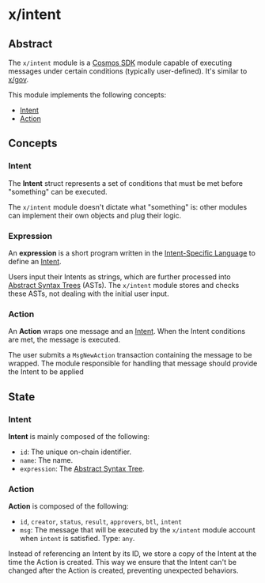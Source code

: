 ﻿---
sidebar_position: 2
---

# x/intent

## Abstract

The `x/intent` module is a [Cosmos SDK](https://docs.cosmos.network/) module capable of
executing messages under certain conditions (typically user-defined). It's similar to [x/gov](https://docs.cosmos.network/main/build/modules/gov).

This module implements the following concepts:

- [Intent](/learn/glossary#intent)
- [Action](/learn/glossary#action)

## Concepts

### Intent

The **Intent** struct represents a set of conditions that must be met before "something" can be executed.

The `x/intent` module doesn't dictate what "something" is: other modules can implement their own objects and plug their logic.

<!---
In the description of `msg`, we mention `intent`. Is it the same `intent`? In this section, we could reference it as "The Intent struct (`intent`) represents..."
--->

### Expression

An **expression** is a short program written in the [Intent-Specific Language](/learn/glossary#intent-specific-language) to define an [Intent](#intent).

Users input their Intents as strings, which are further processed into [Abstract Syntax Trees](/learn/glossary#abstract-syntax-tree) (ASTs). The `x/intent` module stores and checks these ASTs, not dealing with the initial user input.

<!---
Does the paragraph above sound correct? I expanded it a bit.
--->

### Action

An **Action** wraps one message and an [Intent](#intent). When the Intent conditions are met, the message is executed.

The user submits a `MsgNewAction` transaction containing the message to be wrapped. The module responsible for handling that message should provide the Intent to be applied

<!---
This note was at the end of the document, and it wasn't clear how it's related to the rest. What if we include it here? Also, is it correct to say that `MsgNewAction` is a transaction? Finally, "The module responsible for handling that message" - is it some other module, not `x/intent`? In that case, we could say: "Another module that is responsible..."
--->

## State

### Intent

**Intent** is mainly composed of the following:

- `id`: The unique on-chain identifier.
- `name`: The name.
- `expression`: The [Abstract Syntax Tree](/learn/glossary#abstract-syntax-tree).

### Action

**Action** is composed of the following:

- `id`, `creator`, `status`, `result`, `approvers`, `btl`, `intent`
- `msg`: The message that will be executed by the `x/intent` module account when `intent` is satisfied. Type: `any`.

Instead of referencing an Intent by its ID, we store a copy of the Intent at the time the Action is created. This way we ensure that the Intent can't be changed after the Action is created, preventing unexpected behaviors.